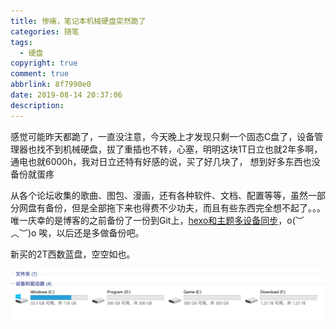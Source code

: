 ```yaml
---
title: 惨痛，笔记本机械硬盘突然跪了
categories: 随笔
tags:
  - 硬盘
copyright: true
comment: true
abbrlink: 8f7990e0
date: 2019-08-14 20:37:06
description:
---
```


感觉可能昨天都跪了，一直没注意，今天晚上才发现只剩一个固态C盘了，设备管理器也找不到机械硬盘，拔了重插也不转，心塞，明明这块1T日立也就2年多啊，通电也就6000h，我对日立还特有好感的说，买了好几块了，
想到好多东西也没备份就蛋疼

 <!-- more -->

从各个论坛收集的歌曲、图包、漫画，还有各种软件、文档、配置等等，虽然一部分网盘有备份，但是全部拖下来也得费不少功夫，而且有些东西完全想不起了。。。唯一庆幸的是博客的之前备份了一份到Git上，[hexo和主题多设备同步](https://www.elietio.xyz/2019/04/hexo-themes-subtree.html)，o(︶︿︶)o 唉，以后还是多做备份吧。

新买的2T西数蓝盘，空空如也。

![hdd](/img/hdd/hdd.png)